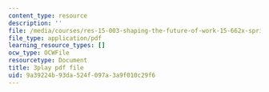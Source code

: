```yaml
---
content_type: resource
description: ''
file: /media/courses/res-15-003-shaping-the-future-of-work-15-662x-spring-2016/9a39224b93da524f097a3a9f010c29f6_PZQgldCzIjs.pdf
file_type: application/pdf
learning_resource_types: []
ocw_type: OCWFile
resourcetype: Document
title: 3play pdf file
uid: 9a39224b-93da-524f-097a-3a9f010c29f6
---
```

